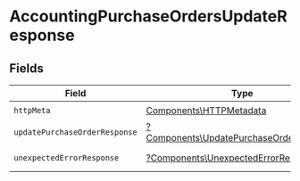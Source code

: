 # AccountingPurchaseOrdersUpdateResponse


## Fields

| Field                                                                                             | Type                                                                                              | Required                                                                                          | Description                                                                                       |
| ------------------------------------------------------------------------------------------------- | ------------------------------------------------------------------------------------------------- | ------------------------------------------------------------------------------------------------- | ------------------------------------------------------------------------------------------------- |
| `httpMeta`                                                                                        | [Components\HTTPMetadata](../../Models/Components/HTTPMetadata.md)                                | :heavy_check_mark:                                                                                | N/A                                                                                               |
| `updatePurchaseOrderResponse`                                                                     | [?Components\UpdatePurchaseOrderResponse](../../Models/Components/UpdatePurchaseOrderResponse.md) | :heavy_minus_sign:                                                                                | PurchaseOrders                                                                                    |
| `unexpectedErrorResponse`                                                                         | [?Components\UnexpectedErrorResponse](../../Models/Components/UnexpectedErrorResponse.md)         | :heavy_minus_sign:                                                                                | Unexpected error                                                                                  |